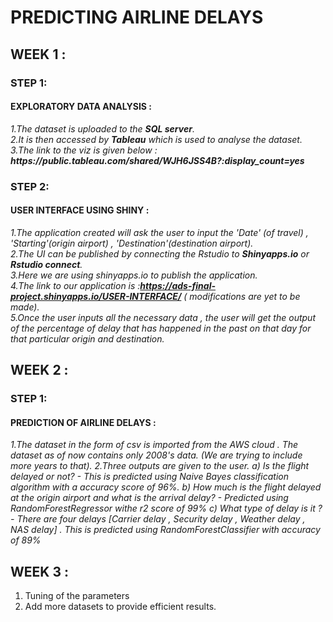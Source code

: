# PREDICTING AIRLINE DELAYS 
 ## WEEK 1 :
 ### STEP 1:
 #### <b>EXPLORATORY DATA ANALYSIS :</b>
 <i>
 1.The dataset is uploaded to the <b>SQL server</b>.<br>
 2.It is then accessed by <b>Tableau</b> which is used to analyse the dataset.<br>
 3.The link to the viz is given below :<br></i>
 <i><b>https://public.tableau.com/shared/WJH6JSS4B?:display_count=yes</b><br></i>
 
 ### STEP 2:
 #### <b>USER INTERFACE USING SHINY :</b>
 <i>
 
 1.The application created will ask the user to input the 'Date' (of travel) , 'Starting'(origin airport) , 'Destination'(destination        airport).<br>
 2.The UI can be published by connecting the Rstudio to <b>Shinyapps.io</b> or <b>Rstudio connect</b>.<br>
 3.Here we are using shinyapps.io to publish the application.<br>
 4.The link to our application is :<b>https://ads-final-project.shinyapps.io/USER-INTERFACE/</b> ( modifications are yet to be made).<br>
 5.Once the user inputs all the necessary data , the user will get the output of the percentage of delay that has happened in the past on    that day for that particular origin and destination.<br></i>

## WEEK 2 :
### STEP 1:
#### <b>PREDICTION OF AIRLINE DELAYS :</b>
<i>
 1.The dataset in the form of csv is imported from the AWS cloud . The dataset as of now contains only 2008's data. (We are trying to include more years to that).
 2.Three outputs are given to the user.
   a) Is the flight delayed or not? - This is predicted using Naive Bayes classification algorithm with a accuracy score of 96%.
   b) How much is the flight delayed at the origin airport and what is the arrival delay? - Predicted using RandomForestRegressor withe r2 score of 99%
   c) What type of delay is it ? - There are four delays [Carrier delay , Security delay , Weather delay , NAS delay] . This is predicted using RandomForestClassifier with accuracy of 89%
 </i>
 
 ## WEEK 3 :
 1. Tuning of the parameters
 2. Add more datasets to provide efficient results.
